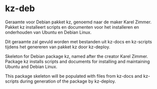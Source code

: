 # kz-deb
Geraamte voor Debian pakket kz, genoemd naar de maker Karel Zimmer.\
Pakket kz installeert scripts en documenten voor het installeren en onderhouden van Ubuntu en Debian Linux.

Dit geraamte zal gevuld worden met bestanden uit kz-docs en kz-scripts tijdens het genereren van pakket kz door kz-deploy.


Skeleton for Debian package kz, named after the creator Karel Zimmer.\
Package kz installs scripts and documents for installing and maintaining Ubuntu and Debian Linux.

This package skeleton will be populated with files from kz-docs and kz-scripts during generation of the package by kz-deploy.
